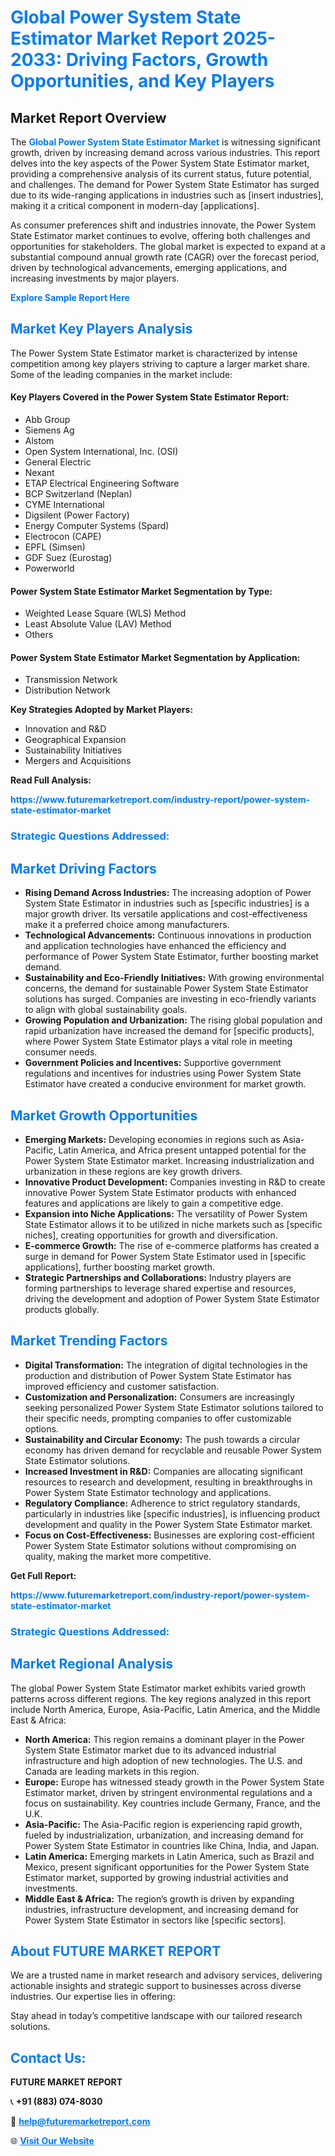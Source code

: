 <h1 style="color: #007BFF;">Global Power System State Estimator Market Report 2025-2033: Driving Factors, Growth Opportunities, and Key Players</h1>

<section id="overview">
<h2>Market Report Overview</h2>
<p>The <a href="https://www.futuremarketreport.com/industry-report/power-system-state-estimator-market" style="color: #007BFF; text-decoration: none;"><strong>Global Power System State Estimator Market</strong></a> is witnessing significant growth, driven by increasing demand across various industries. This report delves into the key aspects of the Power System State Estimator market, providing a comprehensive analysis of its current status, future potential, and challenges. The demand for Power System State Estimator has surged due to its wide-ranging applications in industries such as [insert industries], making it a critical component in modern-day [applications].</p>
<p>As consumer preferences shift and industries innovate, the Power System State Estimator market continues to evolve, offering both challenges and opportunities for stakeholders. The global market is expected to expand at a substantial compound annual growth rate (CAGR) over the forecast period, driven by technological advancements, emerging applications, and increasing investments by major players.</p>
</section>

<section id="overview">
<p><a href="https://www.futuremarketreport.com/request-sample/reportId=54050" style="color: #007BFF; text-decoration: none;"><strong>Explore Sample Report Here</strong></a></p>
</section>

<section id="key-players">
<h2 style="color: #007BFF;">Market Key Players Analysis</h2>
<p>The Power System State Estimator market is characterized by intense competition among key players striving to capture a larger market share. Some of the leading companies in the market include:</p>
<h4>Key Players Covered in the Power System State Estimator Report:</h4>
<ul><li>Abb Group</li><li>Siemens Ag</li><li>Alstom</li><li>Open System International, Inc. (OSI)</li><li>General Electric</li><li>Nexant</li><li>ETAP Electrical Engineering Software</li><li>BCP Switzerland (Neplan)</li><li>CYME International</li><li>Digsilent (Power Factory)</li><li>Energy Computer Systems (Spard)</li><li>Electrocon (CAPE)</li><li>EPFL (Simsen)</li><li>GDF Suez (Eurostag)</li><li>Powerworld</li></ul>
<h4>Power System State Estimator Market Segmentation by Type:</h4>
<ul><li>Weighted Lease Square (WLS) Method</li><li>Least Absolute Value (LAV) Method</li><li>Others</li></ul>

<h4>Power System State Estimator Market Segmentation by Application:</h4>
<ul><li>Transmission Network</li><li>Distribution Network</li></ul>
<p><strong>Key Strategies Adopted by Market Players:</strong></p>
<ul>
<li>Innovation and R&D</li>
<li>Geographical Expansion</li>
<li>Sustainability Initiatives</li>
<li>Mergers and Acquisitions</li>
</ul>
</section>

<section>
<p><strong>Read Full Analysis: </strong></p><a href="https://www.futuremarketreport.com/industry-report/power-system-state-estimator-market" style="color: #007BFF; text-decoration: none;"><strong>https://www.futuremarketreport.com/industry-report/power-system-state-estimator-market</strong></a>
<h3 style="color: #007BFF;">Strategic Questions Addressed:</h3>
</section>

<section id="driving-factors">
<h2 style="color: #007BFF;">Market Driving Factors</h2>
<ul>
<li><strong>Rising Demand Across Industries:</strong> The increasing adoption of Power System State Estimator in industries such as [specific industries] is a major growth driver. Its versatile applications and cost-effectiveness make it a preferred choice among manufacturers.</li>
<li><strong>Technological Advancements:</strong> Continuous innovations in production and application technologies have enhanced the efficiency and performance of Power System State Estimator, further boosting market demand.</li>
<li><strong>Sustainability and Eco-Friendly Initiatives:</strong> With growing environmental concerns, the demand for sustainable Power System State Estimator solutions has surged. Companies are investing in eco-friendly variants to align with global sustainability goals.</li>
<li><strong>Growing Population and Urbanization:</strong> The rising global population and rapid urbanization have increased the demand for [specific products], where Power System State Estimator plays a vital role in meeting consumer needs.</li>
<li><strong>Government Policies and Incentives:</strong> Supportive government regulations and incentives for industries using Power System State Estimator have created a conducive environment for market growth.</li>
</ul>
</section>

<section id="growth-opportunities">
<h2 style="color: #007BFF;">Market Growth Opportunities</h2>
<ul>
<li><strong>Emerging Markets:</strong> Developing economies in regions such as Asia-Pacific, Latin America, and Africa present untapped potential for the Power System State Estimator market. Increasing industrialization and urbanization in these regions are key growth drivers.</li>
<li><strong>Innovative Product Development:</strong> Companies investing in R&D to create innovative Power System State Estimator products with enhanced features and applications are likely to gain a competitive edge.</li>
<li><strong>Expansion into Niche Applications:</strong> The versatility of Power System State Estimator allows it to be utilized in niche markets such as [specific niches], creating opportunities for growth and diversification.</li>
<li><strong>E-commerce Growth:</strong> The rise of e-commerce platforms has created a surge in demand for Power System State Estimator used in [specific applications], further boosting market growth.</li>
<li><strong>Strategic Partnerships and Collaborations:</strong> Industry players are forming partnerships to leverage shared expertise and resources, driving the development and adoption of Power System State Estimator products globally.</li>
</ul>
</section>

<section id="trending-factors">
<h2 style="color: #007BFF;">Market Trending Factors</h2>
<ul>
<li><strong>Digital Transformation:</strong> The integration of digital technologies in the production and distribution of Power System State Estimator has improved efficiency and customer satisfaction.</li>
<li><strong>Customization and Personalization:</strong> Consumers are increasingly seeking personalized Power System State Estimator solutions tailored to their specific needs, prompting companies to offer customizable options.</li>
<li><strong>Sustainability and Circular Economy:</strong> The push towards a circular economy has driven demand for recyclable and reusable Power System State Estimator solutions.</li>
<li><strong>Increased Investment in R&D:</strong> Companies are allocating significant resources to research and development, resulting in breakthroughs in Power System State Estimator technology and applications.</li>
<li><strong>Regulatory Compliance:</strong> Adherence to strict regulatory standards, particularly in industries like [specific industries], is influencing product development and quality in the Power System State Estimator market.</li>
<li><strong>Focus on Cost-Effectiveness:</strong> Businesses are exploring cost-efficient Power System State Estimator solutions without compromising on quality, making the market more competitive.</li>
</ul>
</section>

<section>
<p><strong>Get Full Report: </strong></p><a href="https://www.futuremarketreport.com/industry-report/power-system-state-estimator-market" style="color: #007BFF; text-decoration: none;"><strong>https://www.futuremarketreport.com/industry-report/power-system-state-estimator-market</strong></a>
<h3 style="color: #007BFF;">Strategic Questions Addressed:</h3>
</section>


<section id="regional-analysis">
<h2 style="color: #007BFF;">Market Regional Analysis</h2>
<p>The global Power System State Estimator market exhibits varied growth patterns across different regions. The key regions analyzed in this report include North America, Europe, Asia-Pacific, Latin America, and the Middle East & Africa:</p>
<ul>
<li><strong>North America:</strong> This region remains a dominant player in the Power System State Estimator market due to its advanced industrial infrastructure and high adoption of new technologies. The U.S. and Canada are leading markets in this region.</li>
<li><strong>Europe:</strong> Europe has witnessed steady growth in the Power System State Estimator market, driven by stringent environmental regulations and a focus on sustainability. Key countries include Germany, France, and the U.K.</li>
<li><strong>Asia-Pacific:</strong> The Asia-Pacific region is experiencing rapid growth, fueled by industrialization, urbanization, and increasing demand for Power System State Estimator in countries like China, India, and Japan.</li>
<li><strong>Latin America:</strong> Emerging markets in Latin America, such as Brazil and Mexico, present significant opportunities for the Power System State Estimator market, supported by growing industrial activities and investments.</li>
<li><strong>Middle East & Africa:</strong> The region’s growth is driven by expanding industries, infrastructure development, and increasing demand for Power System State Estimator in sectors like [specific sectors].</li>
</ul>
</section>

<footer>
<h2 style="color: #007BFF;">About FUTURE MARKET REPORT</h2>
<p>We are a trusted name in market research and advisory services, delivering actionable insights and strategic support to businesses across diverse industries. Our expertise lies in offering:</p>

<p>Stay ahead in today’s competitive landscape with our tailored research solutions.</p>

<h2 style="color: #007BFF;">Contact Us:</h2>
<p><strong>FUTURE MARKET REPORT</strong></p>
<p>📞 <strong>+91 (883) 074-8030</strong></p>
<p>📧 <strong><a href="mailto:help@futuremarketreport.com" style="color: #007BFF;">help@futuremarketreport.com</a></strong></p>
<p>🌐 <strong><a href="https://www.futuremarketreport.com/" style="color: #007BFF;">Visit Our Website</a></strong></p>
</footer>